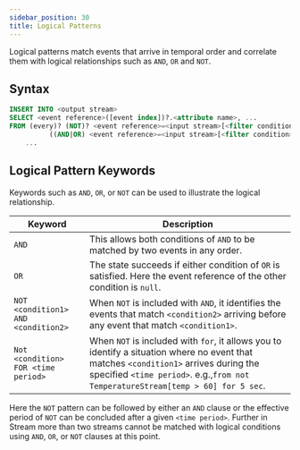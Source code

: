 ```yaml
---
sidebar_position: 30
title: Logical Patterns
---
```


Logical patterns match events that arrive in temporal order and correlate them with logical relationships such as `AND`,
`OR` and `NOT`.

## Syntax

```sql
INSERT INTO <output stream>
SELECT <event reference>([event index])?.<attribute name>, ...
FROM (every)? (NOT)? <event reference>=<input stream>[<filter condition>]
          ((AND|OR) <event reference>=<input stream>[<filter condition>])? (within <time gap>)? ->  
    ...
```

## Logical Pattern Keywords

Keywords such as `AND`, `OR`, or `NOT` can be used to illustrate the logical relationship.

|Keyword|Description|
---------|---------
|`AND`|This allows both conditions of `AND` to be matched by two events in any order.|
|`OR`|The state succeeds if either condition of `OR` is satisfied. Here the event reference of the other condition is `null`.|
`NOT <condition1> AND <condition2>`| When `NOT` is included with `AND`, it identifies the events that match `<condition2>` arriving before any event that match `<condition1>`.|
|`Not <condition> FOR <time period>`| When `NOT` is included with `for`, it allows you to identify a situation where no event that matches `<condition1>` arrives during the specified `<time period>`.  e.g.,`from not TemperatureStream[temp > 60] for 5 sec`.|

Here the `NOT` pattern can be followed by either an `AND` clause or the effective period of `NOT` can be concluded after a given `<time period>`. Further in Stream more than two streams cannot be matched with logical conditions using `AND`, `OR`, or `NOT` clauses at this point.


